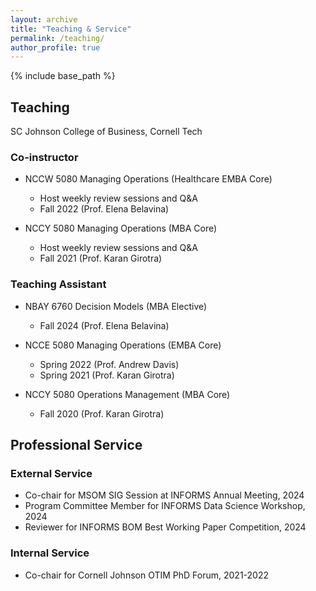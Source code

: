 ```yaml
---
layout: archive
title: "Teaching & Service"
permalink: /teaching/
author_profile: true
---
```


{% include base_path %}
## Teaching 
SC Johnson College of Business, Cornell Tech
### Co-instructor
* NCCW 5080 Managing Operations (Healthcare EMBA Core)
   * Host weekly review sessions and Q&A
   * Fall 2022 (Prof. Elena Belavina)
     
* NCCY 5080 Managing Operations (MBA Core)
   * Host weekly review sessions and Q&A
   * Fall 2021 (Prof. Karan Girotra)
     
### Teaching Assistant
* NBAY 6760 Decision Models (MBA Elective)
  * Fall 2024 (Prof. Elena Belavina)
* NCCE 5080 Managing Operations (EMBA Core)
  * Spring 2022 (Prof. Andrew Davis)
  * Spring 2021 (Prof. Karan Girotra)
    
* NCCY 5080 Operations Management (MBA Core)
  * Fall 2020 (Prof. Karan Girotra)


## Professional Service
### External Service
* Co-chair for MSOM SIG Session at INFORMS Annual Meeting, 2024
* Program Committee Member for INFORMS Data Science Workshop, 2024
* Reviewer for INFORMS BOM Best Working Paper Competition, 2024
  
### Internal Service
* Co-chair for Cornell Johnson OTIM PhD Forum, 2021-2022
